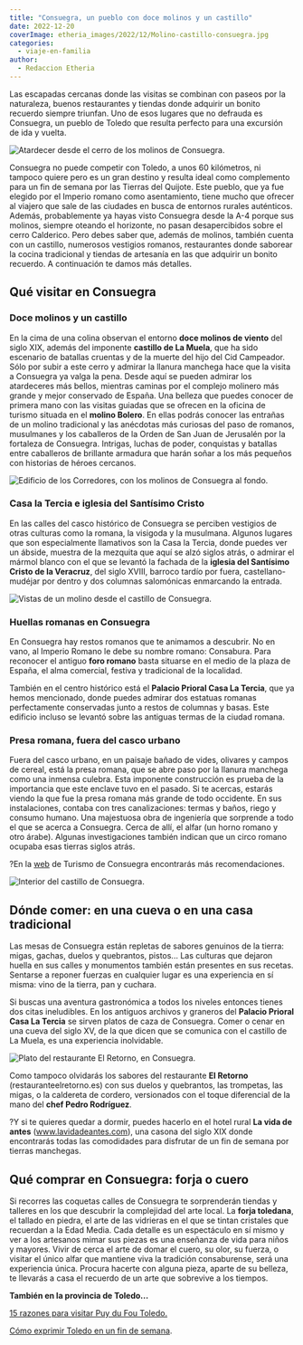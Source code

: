 ```yaml
---
title: "Consuegra, un pueblo con doce molinos y un castillo"
date: 2022-12-20
coverImage: etheria_images/2022/12/Molino-castillo-consuegra.jpg
categories: 
  - viaje-en-familia
author: 
  - Redaccion Etheria
---
```


Las escapadas cercanas donde las visitas se combinan con paseos por la naturaleza, 
buenos restaurantes y tiendas donde adquirir un bonito recuerdo siempre triunfan. Uno de 
esos lugares que no defrauda es Consuegra, un pueblo de Toledo que resulta perfecto para 
una excursión de ida y vuelta. 

![Atardecer desde el cerro de los molinos de Consuegra.](etheria_images/2022/12/Molino-castillo-consuegra.jpg "Atardecer desde el cerro de los molinos de Consuegra.")

Consuegra no puede competir con Toledo, a unos 60 kilómetros, ni tampoco quiere pero es 
un gran destino y resulta ideal como complemento para un fin de semana por las Tierras 
del Quijote. Este pueblo, que ya fue elegido por el Imperio romano como asentamiento, 
tiene mucho que ofrecer al viajero que sale de las ciudades en busca de entornos rurales 
auténticos. Además, probablemente ya hayas visto Consuegra desde la A-4 porque sus 
molinos, siempre oteando el horizonte, no pasan desapercibidos sobre el cerro Calderico. 
Pero debes saber que, además de molinos, también cuenta con un castillo, numerosos 
vestigios romanos, restaurantes donde saborear la cocina tradicional y tiendas de 
artesanía en las que adquirir un bonito recuerdo. A continuación te damos más detalles. 

## Qué visitar en Consuegra

### Doce molinos y un castillo

En la cima de una colina observan el entorno **doce molinos de viento** del siglo XIX, 
además del imponente **castillo de La Muela**, que ha sido escenario de batallas 
cruentas y de la muerte del hijo del Cid Campeador. Sólo por subir a este cerro y 
admirar la llanura manchega hace que la visita a Consuegra ya valga la pena. Desde aquí 
se pueden admirar los atardeceres más bellos, mientras caminas por el complejo molinero 
más grande y mejor conservado de España. Una belleza que puedes conocer de primera mano 
con las visitas guiadas que se ofrecen en la oficina de turismo situada en el **molino 
Bolero**. En ellas podrás conocer las entrañas de un molino tradicional y las anécdotas 
más curiosas del paso de romanos, musulmanes y los caballeros de la Orden de San Juan de 
Jerusalén por la fortaleza de Consuegra. Intrigas, luchas de poder, conquistas y 
batallas entre caballeros de brillante armadura que harán soñar a los más pequeños con 
historias de héroes cercanos. 

![Edificio de los Corredores, con los molinos de Consuegra al fondo.](etheria_images/2022/12/Consuegra-Edificio-Corredores.jpg "Edificio de los Corredores, con los molinos de Consuegra al fondo.")

### Casa la Tercia e iglesia del Santísimo Cristo

En las calles del casco histórico de Consuegra se perciben vestigios de otras culturas 
como la romana, la visigoda y la musulmana. Algunos lugares que son especialmente 
llamativos son la Casa la Tercia, donde puedes ver un ábside, muestra de la mezquita que 
aquí se alzó siglos atrás, o admirar el mármol blanco con el que se levantó la fachada 
de la **iglesia del Santísimo Cristo de la Veracruz**, del siglo XVIII, barroco tardío 
por fuera, castellano-mudéjar por dentro y dos columnas salomónicas enmarcando la 
entrada. 

![Vistas de un molino desde el castillo de Consuegra.](etheria_images/2022/12/consuegra-interior-castillo.jpg "Vistas de un molino desde el castillo de Consuegra.")

### Huellas romanas en Consuegra

En Consuegra hay restos romanos que te animamos a descubrir. No en vano, al Imperio 
Romano le debe su nombre romano: Consabura. Para reconocer el antiguo **foro romano** 
basta situarse en el medio de la plaza de España, el alma comercial, festiva y 
tradicional de la localidad. 

También en el centro histórico está el **Palacio Prioral Casa La Tercia**, que ya hemos 
mencionado, donde puedes admirar dos estatuas romanas perfectamente conservadas junto a 
restos de columnas y basas. Este edificio incluso se levantó sobre las antiguas termas 
de la ciudad romana. 

### Presa romana, fuera del casco urbano

Fuera del casco urbano, en un paisaje bañado de vides, olivares y campos de cereal, está 
la presa romana, que se abre paso por la llanura manchega como una inmensa culebra. Esta 
imponente construcción es prueba de la importancia que este enclave tuvo en el pasado. 
Si te acercas, estarás viendo la que fue la presa romana más grande de todo occidente. 
En sus instalaciones, contaba con tres canalizaciones: termas y baños, riego y consumo 
humano. Una majestuosa obra de ingeniería que sorprende a todo el que se acerca a 
Consuegra. Cerca de allí, el alfar (un horno romano y otro árabe). Algunas 
investigaciones también indican que un circo romano ocupaba esas tierras siglos atrás. 

?En la [web](https://consuegra.es/) de Turismo de Consuegra encontrarás más 
recomendaciones. 

![Interior del castillo de Consuegra.](etheria_images/2022/12/interior-castillo-consuegra.jpg "Interior del castillo de Consuegra.")

## Dónde comer: en una cueva o en una casa tradicional

Las mesas de Consuegra están repletas de sabores genuinos de la tierra: migas, gachas, 
duelos y quebrantos, pistos... Las culturas que dejaron huella en sus calles y 
monumentos también están presentes en sus recetas. Sentarse a reponer fuerzas en 
cualquier lugar es una experiencia en sí misma: vino de la tierra, pan y cuchara. 

Si buscas una aventura gastronómica a todos los niveles entonces tienes dos citas 
ineludibles. En los antiguos archivos y graneros del **Palacio Prioral Casa La Tercia** 
se sirven platos de caza de Consuegra. Comer o cenar en una cueva del siglo XV, de la 
que dicen que se comunica con el castillo de La Muela, es una experiencia inolvidable. 

![Plato del restaurante El Retorno, en Consuegra.](etheria_images/2022/12/consuegra-restaurante-El-Retorno.jpg "Plato del restaurante El Retorno, en Consuegra.")

Como tampoco olvidarás los sabores del restaurante **El Retorno** 
(restauranteelretorno.es) con sus duelos y quebrantos, las trompetas, las migas, o la 
caldereta de cordero, versionados con el toque diferencial de la mano del **chef Pedro 
Rodríguez**. 

?Y si te quieres quedar a dormir, puedes hacerlo en el hotel rural **La vida de antes** 
(www.lavidadeantes.com), una casona del siglo XIX donde encontrarás todas las 
comodidades para disfrutar de un fin de semana por tierras manchegas. 

## Qué comprar en Consuegra: forja o cuero

Si recorres las coquetas calles de Consuegra te sorprenderán tiendas y talleres en los 
que descubrir la complejidad del arte local. La **forja toledana**, el tallado en 
piedra, el arte de las vidrieras en el que se tintan cristales que recuerdan a la Edad 
Media. Cada detalle es un espectáculo en sí mismo y ver a los artesanos mimar sus piezas 
es una enseñanza de vida para niños y mayores. Vivir de cerca el arte de domar el cuero, 
su olor, su fuerza, o visitar el único alfar que mantiene viva la tradición 
consaburense, será una experiencia única. Procura hacerte con alguna pieza, aparte de su 
belleza, te llevarás a casa el recuerdo de un arte que sobrevive a los tiempos. 

**También en la provincia de Toledo...** 

[15 razones para visitar Puy du Fou 
Toledo.](https://etheriamagazine.com/2022/04/06/15-razones-para-visitar-puy-du-fou-toledo-en-2022/) 

[Cómo exprimir Toledo en un fin de 
semana](https://etheriamagazine.com/2022/02/28/que-ver-en-toledo/).
